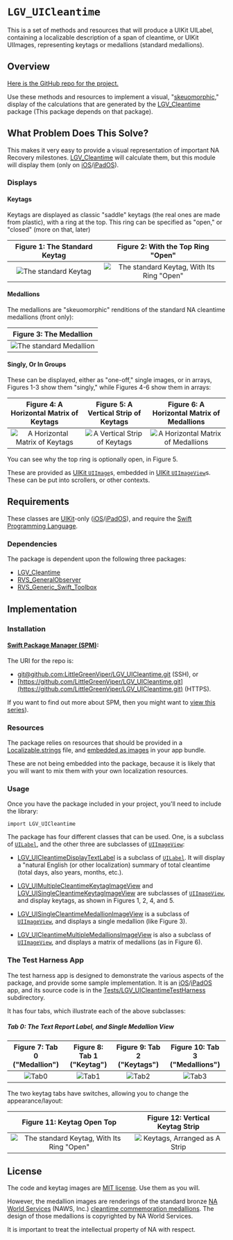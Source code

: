 # ``LGV_UICleantime``

This is a set of methods and resources that will produce a UIKit UILabel, containing a localizable description of a span of cleantime, or UIKit UIImages, representing keytags or medallions (standard medallions).

## Overview

 [Here is the GitHub repo for the project.](https://github.com/LittleGreenViper/LGV_UICleantime/)

Use these methods and resources to implement a visual, "[skeuomorphic](https://www.techopedia.com/definition/28955/skeuomorphism)," display of the calculations that are generated by the [LGV_Cleantime](https://github.com/LittleGreenViper/LGV_Cleantime/) package (This package depends on that package).

## What Problem Does This Solve?

This makes it very easy to provide a visual representation of important NA Recovery milestones. [LGV_Cleantime](https://github.com/LittleGreenViper/LGV_Cleantime/) will calculate them, but this module will display them (only on [iOS](https://apple.com/ios)/[iPadOS](https://apple.com/ipados)).

### Displays

#### Keytags

Keytags are displayed as classic "saddle" keytags (the real ones are made from plastic), with a ring at the top. This ring can be specified as "open," or "closed" (more on that, later)

|Figure 1: The Standard Keytag|Figure 2: With the Top Ring "Open"|
|:----:|:----:|
|![The standard Keytag](Figure-01.png)|![The standard Keytag, With Its Ring "Open"](Figure-02.png)|

#### Medallions

The medallions are "skeuomorphic" renditions of the standard NA cleantime medallions (front only):

|Figure 3: The Medallion|
|:----:|
|![The standard Medallion](Figure-03.png)|

#### Singly, Or In Groups

These can be displayed, either as "one-off," single images, or in arrays, Figures 1-3 show them "singly," while Figures 4-6 show them in arrays:

|Figure 4: A Horizontal Matrix of Keytags|Figure 5: A Vertical Strip of Keytags|Figure 6: A Horizontal Matrix of Medallions|
|:----:|:----:|:----:|
|![A Horizontal Matrix of Keytags](Figure-04.png)|![A Vertical Strip of Keytags](Figure-05.png)|![A Horizontal Matrix of Medallions](Figure-06.png)|

You can see why the top ring is optionally open, in Figure 5.

These are provided as [UIKit `UIImage`](https://developer.apple.com/documentation/uikit/uiimage/)s, embedded in [UIKit `UIImageView`](https://developer.apple.com/documentation/uikit/uiimageview)s. These can be put into scrollers, or other contexts.

## Requirements

These classes are [UIKit](https://developer.apple.com/documentation/uikit/)-only ([iOS](https://apple.com/ios)/[iPadOS](https://apple.com/ipados)), and require the [Swift Programming Language](https://apple.com/developer/swift).

### Dependencies

The package is dependent upon the following three packages:

- [LGV_Cleantime](https://github.com/LittleGreenViper/LGV_Cleantime)
- [RVS_GeneralObserver](https://github.com/RiftValleySoftware/RVS_GeneralObserver)
- [RVS_Generic_Swift_Toolbox](https://github.com/RiftValleySoftware/RVS_Generic_Swift_Toolbox)

## Implementation

### Installation

#### [Swift Package Manager (SPM)](https://swift.org/package-manager/):

The URI for the repo is:

- [git@github.com:LittleGreenViper/LGV_UICleantime.git](git@github.com:LittleGreenViper/LGV_UICleantime.git) (SSH), or
- [https://github.com/LittleGreenViper/LGV_UICleantime.git](https://github.com/LittleGreenViper/LGV_UICleantime.git) (HTTPS).

If you want to find out more about SPM, then you might want to [view this series](https://littlegreenviper.com/series/spm/)).
    
### Resources

The package relies on resources that should be provided in a [Localizable.strings](https://github.com/LittleGreenViper/LGV_UICleantime/blob/master/Sources/Resources/Base.lproj/Localizable.strings) file, and [embedded as images](https://github.com/LittleGreenViper/LGV_UICleantime/tree/master/Sources/Resources/Base.lproj/LGV_UICleantime.xcassets) in your app bundle.

These are not being embedded into the package, because it is likely that you will want to mix them with your own localization resources.

### Usage
    
Once you have the package included in your project, you'll need to include the library:

    import LGV_UICleantime
    
The package has four different classes that can be used. One, is a subclass of [`UILabel`](https://developer.apple.com/documentation/uikit/uilabel), and the other three are subclasses of [`UIImageView`](https://developer.apple.com/documentation/uikit/uiimageview):

- [LGV_UICleantimeDisplayTextLabel](https://github.com/LittleGreenViper/LGV_UICleantime/blob/master/Sources/LGV_UICleantime/Text%20Report/LGV_UICleantimeDisplayTextLabel.swift) is a subclass of [`UILabel`](https://developer.apple.com/documentation/uikit/uilabel). It will display a "natural English (or other localization) summary of total cleantime (total days, also years, months, etc.).

- [LGV_UIMultipleCleantimeKeytagImageView](https://github.com/LittleGreenViper/LGV_UICleantime/blob/master/Sources/LGV_UICleantime/Images/Keytags/LGV_UIMultipleCleantimeKeytagImageView.swift) and [LGV_UISingleCleantimeKeytagImageView](https://github.com/LittleGreenViper/LGV_UICleantime/blob/master/Sources/LGV_UICleantime/Images/Keytags/LGV_UISingleCleantimeKeytagImageView.swift) are subclasses of [`UIImageView`](https://developer.apple.com/documentation/uikit/uiimageview), and display keytags, as shown in Figures 1, 2, 4, and 5.

- [LGV_UISingleCleantimeMedallionImageView](https://github.com/LittleGreenViper/LGV_UICleantime/blob/master/Sources/LGV_UICleantime/Images/Medallions/LGV_UICleantimeMedallions.swift#L76) is a subclass of [`UIImageView`](https://developer.apple.com/documentation/uikit/uiimageview), and displays a single medallion (like Figure 3).

- [LGV_UICleantimeMultipleMedallionsImageView](https://github.com/LittleGreenViper/LGV_UICleantime/blob/master/Sources/LGV_UICleantime/Images/Medallions/LGV_UICleantimeMedallions.swift#L329) is also a subclass of [`UIImageView`](https://developer.apple.com/documentation/uikit/uiimageview), and displays a matrix of medallions (as in Figure 6).

### The Test Harness App

The test harness app is designed to demonstrate the various aspects of the package, and provide some sample implementation. It is an [iOS](https://apple.com/ios)/[iPadOS](https://apple.com/ipados) app, and its source code is in the [Tests/LGV_UICleantimeTestHarness](https://github.com/LittleGreenViper/LGV_UICleantime/tree/master/Tests/LGV_UICleantimeTestHarness) subdirectory.

It has four tabs, which illustrate each of the above subclasses:

##### Tab 0: The Text Report Label, and Single Medallion View

|Figure 7: Tab 0 ("Medallion")|Figure 8: Tab 1 ("Keytag")|Figure 9: Tab 2 ("Keytags")|Figure 10: Tab 3 ("Medallions")|
|:----:|:----:|:----:|:----:|
|![Tab0](Figure-07.png)|![Tab1](Figure-08.png)|![Tab2](Figure-09.png)|![Tab3](Figure-10.png)|

The two keytag tabs have switches, allowing you to change the appearance/layout:

|Figure 11: Keytag Open Top|Figure 12: Vertical Keytag Strip|
|:----:|:----:|
|![The standard Keytag, With Its Ring "Open"](Figure-11.png)|![Keytags, Arranged as A Strip](Figure-12.png)|

## License

The code and keytag images are [MIT license](https://opensource.org/licenses/MIT). Use them as you will.

However, the medallion images are renderings of the standard bronze [NA World Services](https://na.org) (NAWS, Inc.) [cleantime commemoration medallions](https://cart-us.na.org/2-keytags-medallions/medallions-bronze/bronze-medallions-bronze). The design of those medallions is copyrighted by NA World Services.

It is important to treat the intellectual property of NA with respect.

